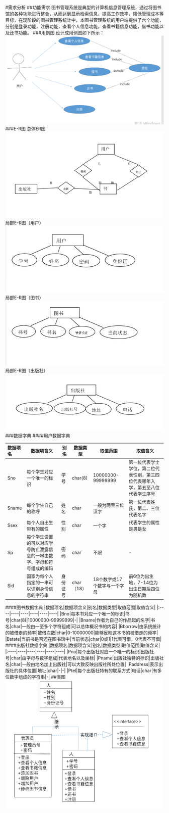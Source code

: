 #需求分析
##功能需求
图书管理系统是典型的计算机信息管理系统，通过将图书馆的各种功能进行整合，从而达到显示检索信息，提高工作效率，降低管理成本等目标，在现阶段的图书管理系统计中，本图书管理系统的用户端提供了六个功能，分别是登录功能，注册功能，查看个人信息功能，查看书籍信息功能，借书功能以及还书功能。
###用例图
设计成用例图如下所示：
![](imags/yonglitu.png)
###E-R图
总体ER图
![](imags/ER.png)
局部E-R图（用户）
![](imags/ER-park-user.png)
局部E-R图（图书）
![](imags/ER-park-book.png)
局部E-R图（出版社）
![](imags/ER-park-publishing.png)
###数据字典
####用户数据字典

|数据项名|数据项含义|别名|数据类型|取值范围|取值含义|
|:----|----|----|----|----|----|
|Sno|每个学生对应一个唯一的标识|学号|char(8)|10000000-99999999|第一位代表学士学位，第二位代表性别，第三四位代表哪年入学，第五至八位代表学生序号|
|Sname|每个学生自己的称呼|姓名|char|一般为两至三位汉字|第一位代表姓氏，第二、三位代表名字|
|Ssex|每个人自出生带有的属性|性别|char|一个字|代表学生的属性是男是女|
|Sp|每个学生设置的可以对应学号防止泄露信息的一串由数字、字母和符号组成的编码|密码|char|不限|  -|
|Sid|国家为每个人指定的一串可以识别身份信息的字符串|身份证号|char（18）|18个数字或17个数字与一个字母|前6位为出生地，7-14位为出生日期后四位为随机数|
####图书数据字典
|数据项名|数据项含义|别名|数据类型|取值范围|取值含义|
|:----|----|----|----|----|----|
|Bno|每本书对应一个唯一的标识|书号|char(8)|10000000-99999999|-|
|Bname|作者为自己的作品起的名字|书名|char|一般由一至多个字符组成|可以总体概况书的内容|
|Bborrow|由系统统计的被借走的频率|被借次数|char|0-10000000|能够反映这本书的被借走的频率|
|Bstate|当前书是否还在图书馆中|当前状态|char|0或1|1代表可借，0代表不可借|
####出版社数据字典
|数据项名|数据项含义|别名|数据类型|取值范围|取值含义|
|:----|----|----|----|----|----|
|Pno|每个出版社对应一个唯一的标识|出版社号|char|由字母与数字组成|代表地名以及坐标|
|Pname|出版社独特的标识|出版社名|char|一般由地名加上出版社|可以大致反映出版社所处位置|
|Paddress|表示出版社的具体位置|地址|char|-|-|
|Ptel|每个出版社特有的联系方式|电话|char|有多位数字组成的字符串|-|
##类图
![](imags/UML.png)	



